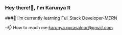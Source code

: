 ### Hey there!🙂, I'm Karunya R
###🌱 I’m currently learning Full Stack Developer-MERN

-📫 How to reach me:karunya.purasaloor@gmail.com


<!--
**KarunyaR8501/KarunyaR8501** is a ✨ _special_ ✨ repository because its `README.md` (this file) appears on your GitHub profile.

Here are some ideas to get you started:

- 🔭 I’m currently working on ...

- 👯 I’m looking to collaborate on ...
- 🤔 I’m looking for help with ...
- 💬 Ask me about ...

- 😄 Pronouns: ...
- ⚡ Fun fact: ...
-->
